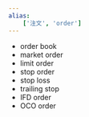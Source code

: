 ```yaml
---
alias:
    ['注文', 'order']
---
```

- order book
- market order
- limit order
- stop order
- stop loss
- trailing stop
- IFD order
- OCO order